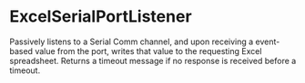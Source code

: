# ExcelSerialPortListener
Passively listens to a Serial Comm channel, and upon receiving a event-based value from the port, 
writes that value to the requesting Excel spreadsheet.
Returns a timeout message if no response is received before a timeout.
